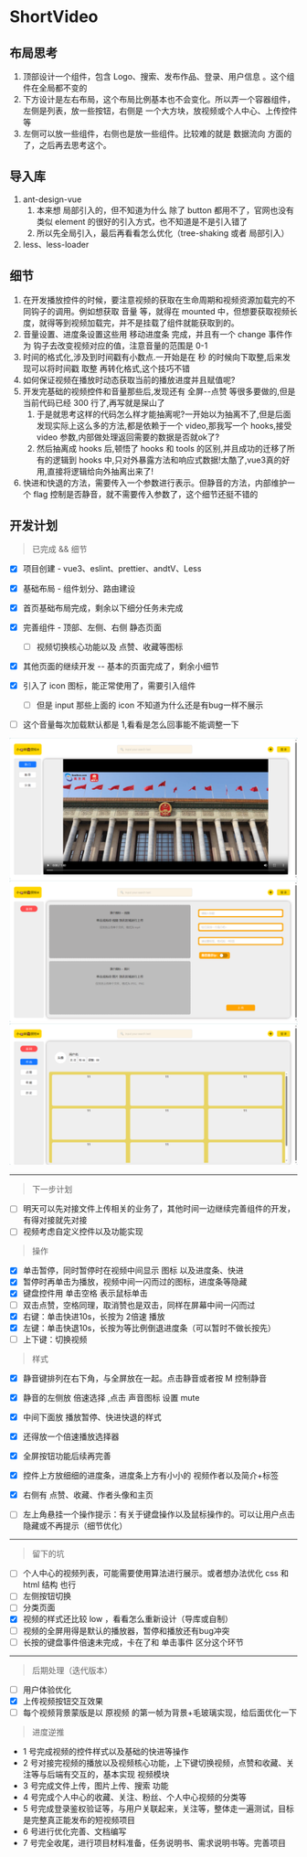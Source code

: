 # ShortVideo

## 布局思考
1. 顶部设计一个组件，包含 Logo、搜索、发布作品、登录、用户信息 。这个组件在全局都不变的
2. 下方设计是左右布局，这个布局比例基本也不会变化。所以弄一个容器组件，左侧是列表，放一些按钮，右侧是 一个大方块，放视频或个人中心、上传控件等
3. 左侧可以放一些组件，右侧也是放一些组件。比较难的就是 数据流向 方面的了，之后再去思考这个。

## 导入库
1. ant-design-vue
   1. 本来想 局部引入的，但不知道为什么 除了 button 都用不了，官网也没有类似 element 的很好的引入方式，也不知道是不是引入错了
   2. 所以先全局引入，最后再看看怎么优化（tree-shaking 或者 局部引入）
2. less、less-loader

## 细节
1. 在开发播放控件的时候，要注意视频的获取在生命周期和视频资源加载完的不同钩子的调用。例如想获取 音量 等，就得在 mounted 中，但想要获取视频长度，就得等到视频加载完，并不是挂载了组件就能获取到的。
2. 音量设置、进度条设置这些用 移动进度条 完成，并且有一个 change 事件作为 钩子去改变视频对应的值，注意音量的范围是 0-1
3. 时间的格式化,涉及到时间戳有小数点.一开始是在 秒 的时候向下取整,后来发现可以将时间戳 取整 再转化格式,这个技巧不错
4. 如何保证视频在播放时动态获取当前的播放进度并且赋值呢?
5. 开发完基础的视频控件和音量那些后,发现还有 全屏--点赞 等很多要做的,但是当前代码已经 300 行了,再写就是屎山了
   1. 于是就思考这样的代码怎么样才能抽离呢?一开始以为抽离不了,但是后面发现实际上这么多的方法,都是依赖于一个 video,那我写一个 hooks,接受 video 参数,内部做处理返回需要的数据是否就ok了?
   2. 然后抽离成 hooks 后,顿悟了 hooks 和 tools 的区别,并且成功的迁移了所有的逻辑到 hooks 中,只对外暴露方法和响应式数据!太酷了,vue3真的好用,直接将逻辑给向外抽离出来了!
6. 快进和快退的方法，需要传入一个参数进行表示。但静音的方法，内部维护一个 flag 控制是否静音，就不需要传入参数了，这个细节还挺不错的

## 开发计划
> 已完成 && 细节
* [x] 项目创建 - vue3、eslint、prettier、andtV、Less
* [x] 基础布局 - 组件划分、路由建设
* [x] 首页基础布局完成，剩余以下细分任务未完成
  
* [x] 完善组件 - 顶部、左侧、右侧 静态页面
  * [ ] 视频切换核心功能以及 点赞、收藏等图标
* [x] 其他页面的继续开发 -- 基本的页面完成了，剩余小细节
* [x] 引入了 icon 图标，能正常使用了，需要引入组件
  * [ ] 但是 input 那些上面的 icon 不知道为什么还是有bug一样不展示
* [ ] 这个音量每次加载默认都是 1,看看是怎么回事能不能调整一下 

![首页](image.png)
![上传页面](image-1.png)
![登录页面](image-2.png)

---
> 下一步计划
* [ ] 明天可以先对接文件上传相关的业务了，其他时间一边继续完善组件的开发，有得对接就先对接
* [ ] 视频考虑自定义控件以及功能实现
> 操作
  * [x] 单击暂停，同时暂停时在视频中间显示 图标 以及进度条、快进
  * [x] 暂停时再单击为播放，视频中间一闪而过的图标，进度条等隐藏
  * [x] 键盘控件用 单击空格 表示鼠标单击
  * [ ] 双击点赞，空格同理，取消赞也是双击，同样在屏幕中间一闪而过
  * [x] 右键：单击快进10s，长按为 2倍速 播放
  * [x] 左键：单击快退10s，长按为等比例倒退进度条（可以暂时不做长按先）
  * [ ] 上下键：切换视频
> 样式
  * [x] 静音键排列在右下角，与全屏放在一起。点击静音或者按 M 控制静音
  * [x] 静音的左侧放 倍速选择 ,点击 声音图标 设置 mute
  * [x] 中间下面放 播放暂停、快进快退的样式
  * [x] 还得放一个倍速播放选择器
  * [x] 全屏按钮功能后续再完善
  * [x] 控件上方放细细的进度条，进度条上方有小小的 视频作者以及简介+标签
  * [x] 右侧有 点赞、收藏、作者头像和主页
  * [ ] 左上角悬挂一个操作提示：有关于键盘操作以及鼠标操作的。可以让用户点击隐藏或不再提示（细节优化）


---
> 留下的坑
* [ ] 个人中心的视频列表，可能需要使用算法进行展示。或者想办法优化 css 和 html 结构 也行
* [ ] 左侧按钮切换
* [ ] 分类页面
* [x] 视频的样式还比较 low ，看看怎么重新设计（导库或自制）
* [ ] 视频的全屏用得是默认的播放器，暂停和播放还有bug冲突
* [ ] 长按的键盘事件倍速未完成，卡在了和 单击事件 区分这个环节

---
> 后期处理（迭代版本）
* [ ] 用户体验优化
* [x] 上传视频按钮交互效果
* [ ] 每个视频背景蒙版是以 原视频 的第一帧为背景+毛玻璃实现，给后面优化一下

> 进度逆推
* 1 号完成视频的控件样式以及基础的快进等操作
* 2 号对接完视频的播放以及视频核心功能，上下键切换视频，点赞和收藏、关注等与后端有交互的，基本实现 视频模块
* 3 号完成文件上传，图片上传、搜索 功能
* 4 号完成个人中心的收藏、关注、粉丝、个人中心视频的分类等
* 5 号完成登录鉴权验证等，与用户关联起来，关注等，整体走一遍测试，目标是完整真正能发布的短视频项目
* 6 号进行优化完善、文档编写
* 7 号完全收尾，进行项目材料准备，任务说明书、需求说明书等。完善项目